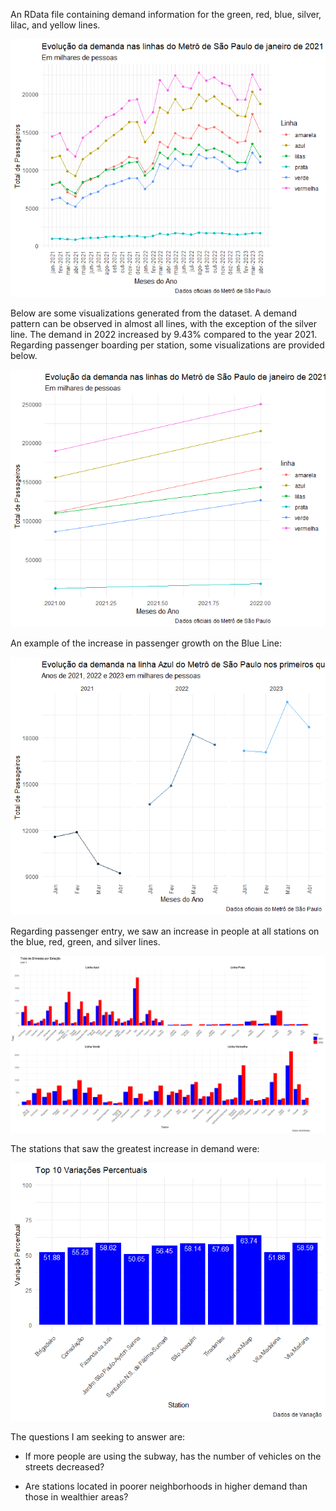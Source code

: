 An RData file containing demand information for the green, red, blue, silver, lilac, and yellow lines.

![](https://github.com/OmdenaAI/sao-paulo-chapter-passenger-demand/blob/main/src/tasks/task_1_data_collection_preprocessing/RData/evolucao_demanda_linha.png)

Below are some visualizations generated from the dataset. A demand pattern can be observed in almost all lines, with the exception of the silver line. The demand in 2022 increased by 9.43% compared to the year 2021.
Regarding passenger boarding per station, some visualizations are provided below.

![](https://github.com/OmdenaAI/sao-paulo-chapter-passenger-demand/blob/main/src/tasks/task_1_data_collection_preprocessing/RData/2021_2022.png)

An example of the increase in passenger growth on the Blue Line:

![](https://github.com/OmdenaAI/sao-paulo-chapter-passenger-demand/blob/main/src/tasks/task_1_data_collection_preprocessing/RData/linha_azul.png)

Regarding passenger entry, we saw an increase in people at all stations on the blue, red, green, and silver lines.

![](https://github.com/OmdenaAI/sao-paulo-chapter-passenger-demand/blob/main/src/tasks/task_1_data_collection_preprocessing/RData/entrada_estacao.png)

The stations that saw the greatest increase in demand were:

![](https://github.com/OmdenaAI/sao-paulo-chapter-passenger-demand/blob/main/src/tasks/task_1_data_collection_preprocessing/RData/top10_variacoes.png)

The questions I am seeking to answer are:

- If more people are using the subway, has the number of vehicles on the streets decreased?

- Are stations located in poorer neighborhoods in higher demand than those in wealthier areas?
